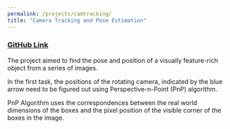 ```yaml
---
permalink: /projects/camtracking/
title: "Camera Tracking and Pose Estimation"
---
```


### [GitHub Link](https://github.com/PSRahul/camtracking)

The project aimed to find the pose and position of a visually feature-rich object from a series of images.

In the first task, the positions of the rotating camera, indicated by the blue arrow need to be figured out using Perspective-n-Point (PnP) algorithm.

PnP Algorithm uses the correspondences between the real world dimensions of the boxes and the pixel position of the visible corner of the boxes in the image.

[](https://github.com/PSRahul/camtracking/blob/main/pnp.gif)